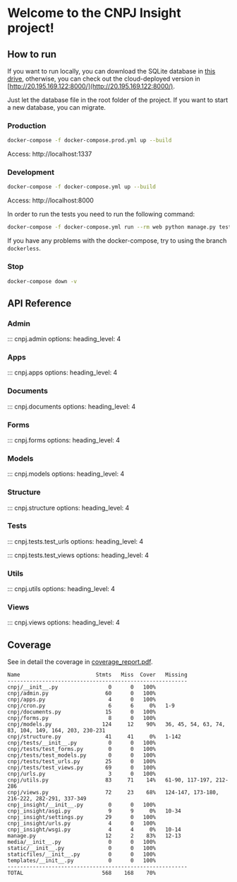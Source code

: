# Welcome to the CNPJ Insight project!

## How to run

If you want to run locally, you can download the SQLite database in [this drive](https://drive.google.com/file/d/1Rpl5RAMi0dN9nUSKiFoBFUoAU5mxIRbJ/view?usp=sharing), otherwise, you can check out the cloud-deployed version in [http://20.195.169.122:8000/](http://20.195.169.122:8000/).

Just let the database file in the root folder of the project. If you want to start a new database, you can migrate.

### Production
```bash
docker-compose -f docker-compose.prod.yml up --build
```

Access: http://localhost:1337

### Development
```bash
docker-compose -f docker-compose.yml up --build
```

Access: http://localhost:8000

In order to run the tests you need to run the following command:

```bash
docker-compose -f docker-compose.yml run --rm web python manage.py test
```

If you have any problems with the docker-compose, try to using the branch `dockerless`.


### Stop

```bash
docker-compose down -v
```

## API Reference

### Admin

::: cnpj.admin
    options:
        heading_level: 4

### Apps

::: cnpj.apps
    options:
        heading_level: 4

### Documents

::: cnpj.documents
    options:
        heading_level: 4

### Forms

::: cnpj.forms
    options:
        heading_level: 4

### Models

::: cnpj.models
    options:
        heading_level: 4

### Structure

::: cnpj.structure
    options:
        heading_level: 4

### Tests

::: cnpj.tests.test_urls
    options:
        heading_level: 4

::: cnpj.tests.test_views
    options:
        heading_level: 4

### Utils

::: cnpj.utils
    options:
        heading_level: 4

### Views

::: cnpj.views
    options:
        heading_level: 4

## Coverage

See in detail the coverage in [coverage_report.pdf](https://github.com/wllsena/cnpj_insight/blob/main/coverage_report.pdf).

```
Name                        Stmts   Miss  Cover   Missing
---------------------------------------------------------
cnpj/__init__.py                0      0   100%
cnpj/admin.py                  60      0   100%
cnpj/apps.py                    4      0   100%
cnpj/cron.py                    6      6     0%   1-9
cnpj/documents.py              15      0   100%
cnpj/forms.py                   8      0   100%
cnpj/models.py                124     12    90%   36, 45, 54, 63, 74, 83, 104, 149, 164, 203, 230-231
cnpj/structure.py              41     41     0%   1-142
cnpj/tests/__init__.py          0      0   100%
cnpj/tests/test_forms.py        0      0   100%
cnpj/tests/test_models.py       0      0   100%
cnpj/tests/test_urls.py        25      0   100%
cnpj/tests/test_views.py       69      0   100%
cnpj/urls.py                    3      0   100%
cnpj/utils.py                  83     71    14%   61-90, 117-197, 212-286
cnpj/views.py                  72     23    68%   124-147, 173-180, 216-222, 282-291, 337-349
cnpj_insight/__init__.py        0      0   100%
cnpj_insight/asgi.py            9      9     0%   10-34
cnpj_insight/settings.py       29      0   100%
cnpj_insight/urls.py            4      0   100%
cnpj_insight/wsgi.py            4      4     0%   10-14
manage.py                      12      2    83%   12-13
media/__init__.py               0      0   100%
static/__init__.py              0      0   100%
staticfiles/__init__.py         0      0   100%
templates/__init__.py           0      0   100%
---------------------------------------------------------
TOTAL                         568    168    70%

```